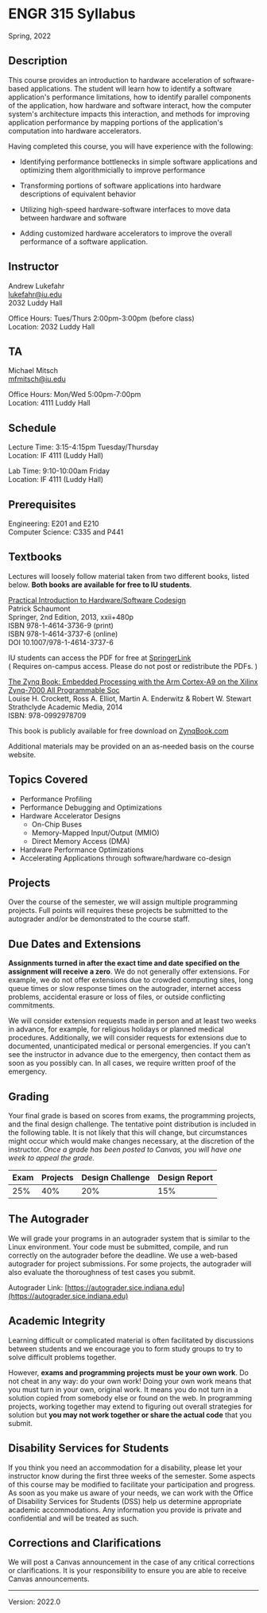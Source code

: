 # ENGR 315  Syllabus

Spring, 2022

## Description

This course provides an introduction to hardware acceleration of software-based
applications.  The student will learn how to identify a software application's
performance limitations, how to identify parallel components of the application,
how hardware and software interact, how the computer system's architecture
impacts this interaction, and methods for improving application performance by
mapping portions of the application's computation into hardware accelerators. 

Having completed this course, you will have experience with the following: 

 * Identifying performance bottlenecks in simple software applications and
    optimizing them algorithmicially to improve performance
 
 * Transforming portions of software applications into hardware 
    descriptions of equivalent behavior

 * Utilizing high-speed hardware-software interfaces to move data between
    hardware and software

 * Adding customized hardware accelerators to improve the overall performance of a
    software application.  

## Instructor

Andrew Lukefahr  
lukefahr@iu.edu  
2032 Luddy Hall  

Office Hours:  Tues/Thurs 2:00pm-3:00pm (before class)\
Location:  2032 Luddy Hall

## TA

Michael Mitsch\
mfmitsch@iu.edu

Office Hours: Mon/Wed 5:00pm-7:00pm\
Location: 4111 Luddy Hall

## Schedule

Lecture Time:  3:15-4:15pm Tuesday/Thursday\
Location: IF 4111 (Luddy Hall)

Lab Time:  9:10-10:00am Friday\
Location: IF 4111 (Luddy Hall)   

## Prerequisites

Engineering:  E201 and E210  
Computer Science:  C335 and P441 

## Textbooks

Lectures will loosely follow material taken from two different books, listed
below.  **Both books are available for free to IU students**.

[Practical Introduction to Hardware/Software Codesign](http://link.springer.com/book/10.1007/978-1-4614-3737-6)  
Patrick Schaumont  
Springer, 2nd Edition, 2013, xxii+480p   
ISBN 978-1-4614-3736-9 (print)   
ISBN 978-1-4614-3737-6 (online)   
DOI 10.1007/978-1-4614-3737-6   

IU students can access the PDF for free at [SpringerLink](http://link.springer.com/book/10.1007/978-1-4614-3737-6)  
( Requires on-campus access.  Please do not post or redistribute the PDFs. )


[The Zynq Book: Embedded Processing with the Arm Cortex-A9 on the Xilinx
Zynq-7000 All Programmable Soc](http://www.zynqbook.com)   
Louise H. Crockett, Ross A. Elliot, Martin A. Enderwitz & Robert W. Stewart   
Strathclyde Academic Media, 2014   
ISBN: 978-0992978709  

This book is publicly available for free download on [ZynqBook.com](http://www.zynqbook.com)   

Additional materials may be provided on an as-needed basis on the course website.

## Topics Covered

* Performance Profiling
* Performance Debugging and Optimizations 
* Hardware Accelerator Designs
  * On-Chip Buses
  * Memory-Mapped Input/Output (MMIO)
  * Direct Memory Access (DMA)
* Hardware Performance Optimizations
* Accelerating Applications through software/hardware co-design 

## Projects

Over the course of the semester, we will assign multiple programming projects.
Full points will requires these projects be submitted to the autograder and/or be
demonstrated to the course staff. 

## Due Dates and Extensions

**Assignments turned in after the exact time and date specified on the
assignment will receive a zero**. We do not generally offer extensions. For
example, we do not offer extensions due to crowded computing sites, long queue
times or slow response times on the autograder, internet access problems,
accidental erasure or loss of files, or outside conflicting commitments.

We will consider extension requests made in person and at least two weeks in
advance, for example, for religious holidays or planned medical procedures.
Additionally, we will consider requests for extensions due to documented,
unanticipated medical or personal emergencies. If you can't see the instructor
in advance due to the emergency, then contact them as soon as you possibly can.
In all cases, we require written proof of the emergency.

## Grading

Your final grade is based on scores from exams, the programming projects, and
the final design challenge. The tentative point distribution is included in the
following table. It is not likely that this will change, but circumstances might
occur which would make changes necessary, at the discretion of the instructor.
*Once a grade has been posted to Canvas, you will have one week to appeal the
grade.*

| Exam     | Projects  |  Design Challenge   | Design Report|
| -------- |  ---      | -------------       | --           |
|    25%   |  40%      |    20%              | 15%          |


## The Autograder

We will grade your programs in an autograder system that is similar to the Linux
environment. Your code must be submitted, compile, and run correctly on the
autograder before the deadline. We use a web-based autograder for project
submissions. For some projects, the autograder will also evaluate the
thoroughness of test cases you submit.

Autograder Link: [https://autograder.sice.indiana.edu](https://autograder.sice.indiana.edu)

## Academic Integrity

Learning difficult or complicated material is often facilitated by discussions
between students and we encourage you to form study groups to try to solve
difficult problems together.

However, **exams and programming projects must be your own work**. Do not cheat
in any way: do your own work! Doing your own work means that you must turn in
your own, original work. It means you do not turn in a solution copied from
somebody else or found on the web. In programming projects, working together may
extend to figuring out overall strategies for solution but **you may not work
together or share the actual code** that you submit.

## Disability Services for Students

If you think you need an accommodation for a disability, please let your
instructor know during the first three weeks of the semester. Some aspects of
this course may be modified to facilitate your participation and progress. As
soon as you make us aware of your needs, we can work with the Office of
Disability Services for Students (DSS) help us determine appropriate academic
accommodations. Any information you provide is private and confidential and will
be treated as such.

## Corrections and Clarifications

We will post a Canvas announcement in the case of any critical corrections or
clarifications. It is your responsibility to ensure you are able to receive
Canvas announcements.

----
Version: 2022.0

